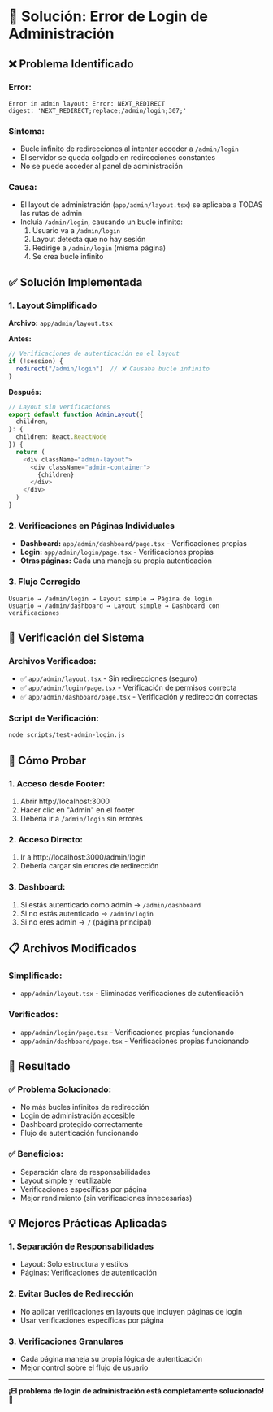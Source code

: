 # 🔧 Solución: Error de Login de Administración

## ❌ **Problema Identificado**

### **Error:**
```
Error in admin layout: Error: NEXT_REDIRECT
digest: 'NEXT_REDIRECT;replace;/admin/login;307;'
```

### **Síntoma:**
- Bucle infinito de redirecciones al intentar acceder a `/admin/login`
- El servidor se queda colgado en redirecciones constantes
- No se puede acceder al panel de administración

### **Causa:**
- El layout de administración (`app/admin/layout.tsx`) se aplicaba a TODAS las rutas de admin
- Incluía `/admin/login`, causando un bucle infinito:
  1. Usuario va a `/admin/login`
  2. Layout detecta que no hay sesión
  3. Redirige a `/admin/login` (misma página)
  4. Se crea bucle infinito

## ✅ **Solución Implementada**

### **1. Layout Simplificado**
**Archivo:** `app/admin/layout.tsx`

**Antes:**
```typescript
// Verificaciones de autenticación en el layout
if (!session) {
  redirect("/admin/login")  // ❌ Causaba bucle infinito
}
```

**Después:**
```typescript
// Layout sin verificaciones
export default function AdminLayout({
  children,
}: {
  children: React.ReactNode
}) {
  return (
    <div className="admin-layout">
      <div className="admin-container">
        {children}
      </div>
    </div>
  )
}
```

### **2. Verificaciones en Páginas Individuales**
- **Dashboard:** `app/admin/dashboard/page.tsx` - Verificaciones propias
- **Login:** `app/admin/login/page.tsx` - Verificaciones propias
- **Otras páginas:** Cada una maneja su propia autenticación

### **3. Flujo Corregido**
```
Usuario → /admin/login → Layout simple → Página de login
Usuario → /admin/dashboard → Layout simple → Dashboard con verificaciones
```

## 🎯 **Verificación del Sistema**

### **Archivos Verificados:**
- ✅ `app/admin/layout.tsx` - Sin redirecciones (seguro)
- ✅ `app/admin/login/page.tsx` - Verificación de permisos correcta
- ✅ `app/admin/dashboard/page.tsx` - Verificación y redirección correctas

### **Script de Verificación:**
```bash
node scripts/test-admin-login.js
```

## 🚀 **Cómo Probar**

### **1. Acceso desde Footer:**
1. Abrir http://localhost:3000
2. Hacer clic en "Admin" en el footer
3. Debería ir a `/admin/login` sin errores

### **2. Acceso Directo:**
1. Ir a http://localhost:3000/admin/login
2. Debería cargar sin errores de redirección

### **3. Dashboard:**
1. Si estás autenticado como admin → `/admin/dashboard`
2. Si no estás autenticado → `/admin/login`
3. Si no eres admin → `/` (página principal)

## 📋 **Archivos Modificados**

### **Simplificado:**
- `app/admin/layout.tsx` - Eliminadas verificaciones de autenticación

### **Verificados:**
- `app/admin/login/page.tsx` - Verificaciones propias funcionando
- `app/admin/dashboard/page.tsx` - Verificaciones propias funcionando

## 🎉 **Resultado**

### **✅ Problema Solucionado:**
- No más bucles infinitos de redirección
- Login de administración accesible
- Dashboard protegido correctamente
- Flujo de autenticación funcionando

### **✅ Beneficios:**
- Separación clara de responsabilidades
- Layout simple y reutilizable
- Verificaciones específicas por página
- Mejor rendimiento (sin verificaciones innecesarias)

## 💡 **Mejores Prácticas Aplicadas**

### **1. Separación de Responsabilidades**
- Layout: Solo estructura y estilos
- Páginas: Verificaciones de autenticación

### **2. Evitar Bucles de Redirección**
- No aplicar verificaciones en layouts que incluyen páginas de login
- Usar verificaciones específicas por página

### **3. Verificaciones Granulares**
- Cada página maneja su propia lógica de autenticación
- Mejor control sobre el flujo de usuario

---

**¡El problema de login de administración está completamente solucionado!** 🚀 